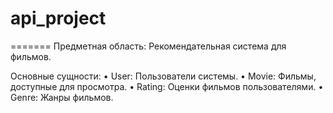 
# api_project
=======
Предметная область: Рекомендательная система для фильмов.

Основные сущности:
•	User: Пользователи системы.
•	Movie: Фильмы, доступные для просмотра.
•	Rating: Оценки фильмов пользователями.
•	Genre: Жанры фильмов.

